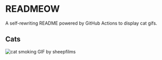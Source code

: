 # READMEOW

A self-rewriting README powered by GitHub Actions to display cat gifs.

## Cats

![cat smoking GIF by sheepfilms](https://media4.giphy.com/media/l0ExdMHUDKteztyfe/200.gif?cid=9acd02dai43txnzylitzujuy28pcqemdxe7l8uwqgzu7qr6f&ep=v1_gifs_search&rid=200.gif&ct=g)
